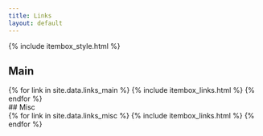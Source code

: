 ```yaml
---
title: Links
layout: default
---
```


{% include itembox_style.html %}
## Main
<div class="grid_container3">
{% for link in site.data.links_main %}
{% include itembox_links.html %}
{% endfor %}
</div>
## Misc
<div class="grid_container3">
{% for link in site.data.links_misc %}
{% include itembox_links.html %}
{% endfor %}
</div>
